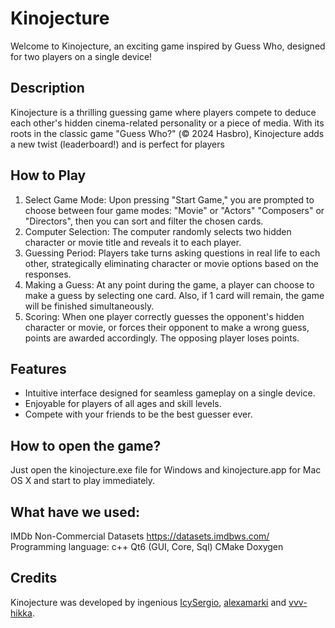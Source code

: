 # Kinojecture

Welcome to Kinojecture, an exciting game inspired by Guess Who, designed for two players on a single device!

## Description
Kinojecture is a thrilling guessing game where players compete to deduce each other's hidden cinema-related personality or a piece of media. With its roots in the classic game "Guess Who?" (© 2024 Hasbro), Kinojecture adds a new twist (leaderboard!) and is perfect for players

## How to Play
1. Select Game Mode: Upon pressing "Start Game," you are prompted to choose between four game modes: "Movie" or "Actors" "Composers" or "Directors", then you can sort and filter the chosen cards.
2. Computer Selection: The computer randomly selects two hidden character or movie title and reveals it to each player.
3. Guessing Period: Players take turns asking questions in real life to each other, strategically eliminating character or movie options based on the responses.
4. Making a Guess: At any point during the game, a player can choose to make a guess by selecting one card. Also, if 1 card will remain, the game will be finished simultaneously.
5. Scoring: When one player correctly guesses the opponent's hidden character or movie, or forces their opponent to make a wrong guess, points are awarded accordingly. The opposing player loses points.

## Features
- Intuitive interface designed for seamless gameplay on a single device.
- Enjoyable for players of all ages and skill levels.
- Compete with your friends to be the best guesser ever.

## How to open the game?
Just open the kinojecture.exe file for Windows and kinojecture.app for Mac OS X and start to play immediately.

## What have we used:
IMDb Non-Commercial Datasets https://datasets.imdbws.com/
Programming language: c++
Qt6 (GUI, Core, Sql)
CMake
Doxygen

## Credits
Kinojecture was developed by ingenious [IcySergio](https://github.com/IcySergio), [alexamarki](https://github.com/alexamarki) and [vvv-hikka](https://github.com/vvv-hikka).

